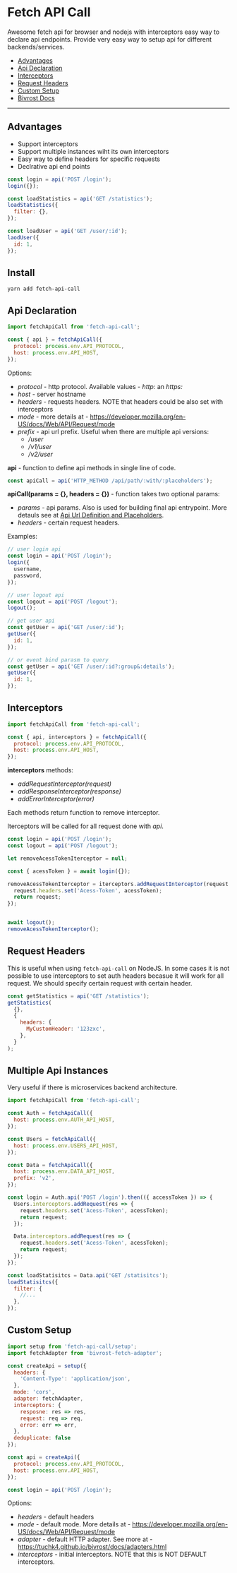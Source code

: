 # Fetch API Call

Awesome fetch api for browser and nodejs with interceptors easy way to declare
api endpoints. Provide very easy way to setup api for different
backends/services.

* [Advantages](#advantages)
* [Api Declaration](#api-declaration)
* [Interceptors](#interceptors)
* [Request Headers](#request-headers)
* [Custom Setup](#custom-setup)
* [Bivrost Docs](http://tuchk4.github.io/bivrost/)

---

## Advantages

* Support interceptors
* Support multiple instances wiht its own interceptors
* Easy way to define headers for specific requests
* Declrative api end points

```js
const login = api('POST /login');
login({});

const loadStatistics = api('GET /statistics');
loadStatistics({
  filter: {},
});

const loadUser = api('GET /user/:id');
laodUser({
  id: 1,
});
```

## Install

```
yarn add fetch-api-call
```

## Api Declaration

```js
import fetchApiCall from 'fetch-api-call';

const { api } = fetchApiCall({
  protocol: process.env.API_PROTOCOL,
  host: process.env.API_HOST,
});
```

Options:

* _protocol_ - http protocol. Available values - _http:_ an _https:_
* _host_ - server hostname
* _headers_ - requests headers. NOTE that headers could be also set with
  interceptors
* _mode_ - more details at -
  https://developer.mozilla.org/en-US/docs/Web/API/Request/mode
* _prefix_ - api url prefix. Useful when there are multiple api versions:
  * _/user_
  * _/v1/user_
  * _/v2/user_

**api** - function to define api methods in single line of code.

```js
const apiCall = api('HTTP_METHOD /api/path/:with/:placeholders');
```

**apiCall(params = {}, headers = {})** - function takes two optional params:

* _params_ - api params. Also is used for building final api entrypoint. More
  detauls see at
  [Api Url Definition and Placeholders](https://tuchk4.github.io/bivrost/docs/basics/api-function.html#api-definition).
* _headers_ - certain request headers.

Examples:

```js
// user login api
const login = api('POST /login');
login({
  username,
  password,
});

// user logout api
const logout = api('POST /logout');
logout();

// get user api
const getUser = api('GET /user/:id');
getUser({
  id: 1,
});

// or event bind parasm to query
const getUser = api('GET /user/:id?:group&:details');
getUser({
  id: 1,
});
```

## Interceptors

```js
import fetchApiCall from 'fetch-api-call';

const { api, interceptors } = fetchApiCall({
  protocol: process.env.API_PROTOCOL,
  host: process.env.API_HOST,
});
```

**interceptors** methods:

* _addRequestInterceptor(request)_
* _addResponseInterceptor(response)_
* _addErrorInterceptor(error)_

Each methods return function to remove interceptor.

Iterceptors will be called for all request done with _api_.

```js
const login = api('POST /login');
const logout = api('POST /logout');

let removeAcessTokenIterceptor = null;

const { acessToken } = await login({});

removeAcessTokenIterceptor = iterceptors.addRequestInterceptor(request => {
  request.headers.set('Acess-Token', acessToken);
  return request;
});


await logout();
removeAcessTokenIterceptor();
```

## Request Headers

This is useful when using `fetch-api-call` on NodeJS. In some cases it is not
possible to use interceptors to set auth headers becasue it will work for all
request. We should specify certain request with certain header.

```js
const getStatistics = api('GET /statistics');
getStatistics(
  {},
  {
    headers: {
      MyCustomHeader: '123zxc',
    },
  }
);
```

## Multiple Api Instances

Very useful if there is microservices backend architecture.

```js
import fetchApiCall from 'fetch-api-call';

const Auth = fetchApiCall({
  host: process.env.AUTH_API_HOST,
});

const Users = fetchApiCall({
  host: process.env.USERS_API_HOST,
});

const Data = fetchApiCall({
  host: process.env.DATA_API_HOST,
  prefix: 'v2',
});

const login = Auth.api('POST /login').then(({ accessToken }) => {
  Users.interceptors.addRequest(res => {
    request.headers.set('Acess-Token', acessToken);
    return request;
  });

  Data.interceptors.addRequest(res => {
    request.headers.set('Acess-Token', acessToken);
    return request;
  });
});

const loadStatisitcs = Data.api('GET /statisitcs');
loadStatisitcs({
  filter: {
    //...
  },
});
```

## Custom Setup

```js
import setup from 'fetch-api-call/setup';
import fetchAdapter from 'bivrost-fetch-adapter';

const createApi = setup({
  headers: {
    'Content-Type': 'application/json',
  },
  mode: 'cors',
  adapter: fetchAdapter,
  interceptors: {
    resposne: res => res,
    request: req => req,
    error: err => err,
  },
  deduplicate: false
});

const api = createApi({
  protocol: process.env.API_PROTOCOL,
  host: process.env.API_HOST,
});

const login = api('POST /login');
```

Options:

* _headers_ - default headers
* _mode_ - default mode. More details at -
  https://developer.mozilla.org/en-US/docs/Web/API/Request/mode
* _adapter_ - default HTTP adapter. See more at -
  https://tuchk4.github.io/bivrost/docs/adapters.html
* _interceptors_ - initial interceptors. NOTE that this is NOT DEFAULT
  interceptors.
